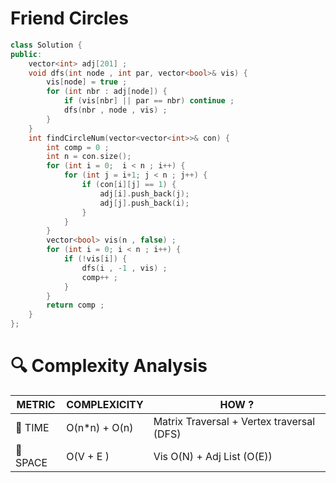 # Friend Circles 
```cpp
class Solution {
public:
    vector<int> adj[201] ;
    void dfs(int node , int par, vector<bool>& vis) {
        vis[node] = true ;
        for (int nbr : adj[node]) {
            if (vis[nbr] || par == nbr) continue ;
            dfs(nbr , node , vis) ;
        }
    }
    int findCircleNum(vector<vector<int>>& con) {
        int comp = 0 ;
        int n = con.size();
        for (int i = 0;  i < n ; i++) {
            for (int j = i+1; j < n ; j++) {
                if (con[i][j] == 1) {
                    adj[i].push_back(j);
                    adj[j].push_back(i);
                }
            }
        }
        vector<bool> vis(n , false) ;
        for (int i = 0; i < n ; i++) {
            if (!vis[i]) {
                dfs(i , -1 , vis) ;
                comp++ ;
            }
        }
        return comp ;
    }
};
```
# 🔍 Complexity Analysis

| METRIC   | COMPLEXICITY  |    HOW ? |
|-----------|-------------|------------|
| 🧭 TIME  |  O(n*n) + O(n)  | Matrix Traversal + Vertex traversal (DFS) |
| 🧠 SPACE |  O(V + E )          | Vis O(N) + Adj List (O(E))|
